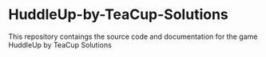 # HuddleUp-by-TeaCup-Solutions
This repository contaings the source code and documentation for the game HuddleUp by TeaCup Solutions
